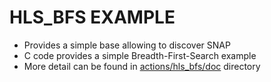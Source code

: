 # HLS_BFS EXAMPLE

* Provides a simple base allowing to discover SNAP
* C code provides a simple Breadth-First-Search example
* More detail can be found in [actions/hls_bfs/doc](./doc/) directory
